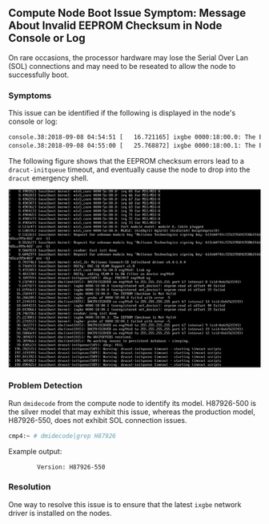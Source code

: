 
## Compute Node Boot Issue Symptom: Message About Invalid EEPROM Checksum in Node Console or Log

On rare occasions, the processor hardware may lose the Serial Over Lan \(SOL\) connections and may need to be reseated to allow the node to successfully boot.

### Symptoms

This issue can be identified if the following is displayed in the node's console or log:

```bash
console.38:2018-09-08 04:54:51 [   16.721165] ixgbe 0000:18:00.0: The EEPROM Checksum Is Not Valid
console.38:2018-09-08 04:55:00 [   25.768872] ixgbe 0000:18:00.1: The EEPROM Checksum Is Not Valid
```

The following figure shows that the EEPROM checksum errors lead to a `dracut-initqueue` timeout, and eventually cause the node to drop into the `dracut` emergency shell.

![EEPROM Error Dropping to Dracut Emergency Shell](../../img/operations/EEPROM_Error_Dropping_to_Dracut_Emergency_Shell.png)

### Problem Detection

Run `dmidecode` from the compute node to identify its model. H87926-500 is the silver model that may exhibit this issue, whereas the production model, H87926-550, does not exhibit SOL connection issues.

```bash
cmp4:~ # dmidecode|grep H87926
```

Example output:

```
        Version: H87926-550
```

### Resolution

One way to resolve this issue is to ensure that the latest `ixgbe` network driver is installed on the nodes.

